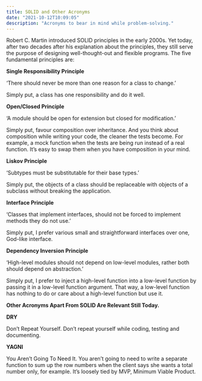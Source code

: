 ```yaml
---
title: SOLID and Other Acronyms
date: "2021-10-12T10:09:05"
description: "Acronyms to bear in mind while problem-solving."
---
```


Robert C. Martin introduced SOLID principles in the early 2000s. Yet today, after two decades after his explanation about the principles, they still serve the purpose of designing well-thought-out and flexible programs. The five fundamental principles are:

**Single Responsibility Principle**

‘There should never be more than one reason for a class to change.’

Simply put, a class has one responsibility and do it well.

**Open/Closed Principle**

‘A module should be open for extension but closed for modification.’

Simply put, favour composition over inheritance. And you think about composition while writing your code, the cleaner the tests become. For example, a mock function when the tests are being run instead of a real function. It’s easy to swap them when you have composition in your mind.

**Liskov Principle**

‘Subtypes must be substitutable for their base types.’

Simply put, the objects of a class should be replaceable with objects of a subclass without breaking the application.

**Interface Principle**

‘Classes that implement interfaces, should not be forced to implement methods they do not use.’

Simply put, I prefer various small and straightforward interfaces over one, God-like interface.

**Dependency Inversion Principle**

‘High-level modules should not depend on low-level modules, rather both should depend on abstraction.’

Simply put, I prefer to inject a high-level function into a low-level function by passing it in a low-level function argument. That way, a low-level function has nothing to do or care about a high-level function but use it.

**Other Acronyms Apart From SOLID Are Relevant Still Today.**

**DRY**

Don’t Repeat Yourself. Don’t repeat yourself while coding, testing and documenting.

**YAGNI**

You Aren’t Going To Need It. You aren’t going to need to write a separate function to sum up the row numbers when the client says she wants a total number only, for example. It’s loosely tied by MVP, Minimum Viable Product.